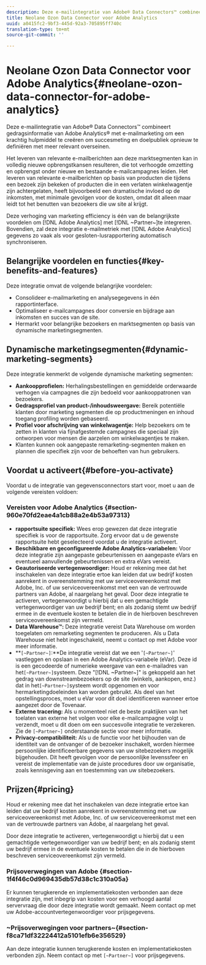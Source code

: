 ```yaml
---
description: Deze e-mailintegratie van Adobe® Data Connectors™ combineert gedragsinformatie van Adobe Analytics® met e-mailmarketing om een krachtig hulpmiddel te creëren om succesmeting en doelpubliek opnieuw te definiëren met meer relevant overseinen.
title: Neolane Ozon Data Connector voor Adobe Analytics
uuid: a0415fc2-9bf3-445d-92a3-705895ff740c
translation-type: tm+mt
source-git-commit: ''

---
```



# Neolane Ozon Data Connector voor Adobe Analytics{#neolane-ozon-data-connector-for-adobe-analytics}

Deze e-mailintegratie van Adobe® Data Connectors™ combineert gedragsinformatie van Adobe Analytics® met e-mailmarketing om een krachtig hulpmiddel te creëren om succesmeting en doelpubliek opnieuw te definiëren met meer relevant overseinen.

Het leveren van relevante e-mailberichten aan deze marktsegmenten kan in volledig nieuwe opbrengstkansen resulteren, die tot verhoogde omzetting en opbrengst onder nieuwe en bestaande e-mailcampagnes leiden. Het leveren van relevante e-mailberichten op basis van producten die tijdens een bezoek zijn bekeken of producten die in een verlaten winkelwagentje zijn achtergelaten, heeft bijvoorbeeld een dramatische invloed op de inkomsten, met minimale gevolgen voor de kosten, omdat dit alleen maar leidt tot het benutten van bezoekers die uw site al krijgt.

Deze verhoging van marketing efficiency is één van de belangrijkste voordelen om [!DNL Adobe Analytics] met [!DNL ~Partner~]te integreren. Bovendien, zal deze integratie e-mailmetriek met [!DNL Adobe Analytics] gegevens zo vaak als voor gesloten-lusrapportering automatisch synchroniseren.

## Belangrijke voordelen en functies{#key-benefits-and-features}

Deze integratie omvat de volgende belangrijke voordelen:

* Consolideer e-mailmarketing en analysegegevens in één rapportinterface.
* Optimaliseer e-mailcampagnes door conversie en bijdrage aan inkomsten en succes van de site.
* Hermarkt voor belangrijke bezoekers en marktsegmenten op basis van dynamische marketingsegmenten.

## Dynamische marketingsegmenten{#dynamic-marketing-segments}

Deze integratie kenmerkt de volgende dynamische marketing segmenten:

* **Aankoopprofielen:** Herhalingsbestellingen en gemiddelde orderwaarde verhogen via campagnes die zijn bedoeld voor aankooppatronen van bezoekers.
* **Gedragsprofiel van product-/inhoudsweergave:** Bereik potentiële klanten door marketing segmenten die op productmeningen en inhoud toegang profiling worden gebaseerd.
* **Profiel voor afschrijving van winkelwagentje:** Help bezoekers om te zetten in klanten via fijnafgestemde campagnes die speciaal zijn ontworpen voor mensen die aarzelen om winkelwagentjes te maken.
* Klanten kunnen ook aangepaste remarketing-segmenten maken en plannen die specifiek zijn voor de behoeften van hun gebruikers.

## Voordat u activeert{#before-you-activate}

Voordat u de integratie van gegevensconnectors start voor, moet u aan de volgende vereisten voldoen:

### Vereisten voor Adobe Analytics {#section-960e70fd2eae4a1cb88a2e4b53a97313}

* **rapportsuite specifiek:** Wees erop gewezen dat deze integratie specifiek is voor de rapportsuite. Zorg ervoor dat u de gewenste rapportsuite hebt geselecteerd voordat u de integratie activeert.
* **Beschikbare en geconfigureerde Adobe Analytics-variabelen:** Voor deze integratie zijn aangepaste gebeurtenissen en aangepaste eVars en eventueel aanvullende gebeurtenissen en extra eVars vereist.
* **Geautoriseerde vertegenwoordiger:** Houd er rekening mee dat het inschakelen van deze integratie ertoe kan leiden dat uw bedrijf kosten aanrekent in overeenstemming met uw serviceovereenkomst met Adobe, Inc. of uw serviceovereenkomst met een van de vertrouwde partners van Adobe, al naargelang het geval. Door deze integratie te activeren, vertegenwoordigt u hierbij dat u een gemachtigde vertegenwoordiger van uw bedrijf bent; en als zodanig stemt uw bedrijf ermee in de eventuele kosten te betalen die in de hierboven beschreven serviceovereenkomst zijn vermeld.
* **Data Warehouse™:** Deze integratie vereist Data Warehouse om worden toegelaten om remarketing segmenten te produceren. Als u Data Warehouse niet hebt ingeschakeld, neemt u contact op met Adobe voor meer informatie.
* **`[~Partner~]`:**De integratie vereist dat we een &#39;`[~Partner~]`&#39; vastleggen en opslaan in een Adobe Analytics-variabele (eVar). Deze id is een gecodeerde of numerieke weergave van een e-mailadres van het`[~Partner~]`systeem. Deze &quot;[!DNL ~Partner~]&quot; is gekoppeld aan het gedrag van downstreambezoekers op de site (winkels, aankopen, enz.) dat in het`[~Partner~]`systeem wordt opgenomen en voor hermarketingdoeleinden kan worden gebruikt. Als deel van het opstellingsproces, moet u eVar voor dit doel identificeren wanneer ertoe aangezet door de Tovenaar.
* **Externe tracering:** Als u momenteel niet de beste praktijken van het toelaten van externe het volgen voor elke e-mailcampagne volgt u verzendt, moet u dit doen om een succesvolle integratie te verzekeren. Zie de `[~Partner~]` onderstaande sectie voor meer informatie.
* **Privacy-compatibiliteit:** Als u de functie voor het bijhouden van de identiteit van de ontvanger of de bezoeker inschakelt, worden hiermee persoonlijke identificeerbare gegevens van uw sitebezoekers mogelijk bijgehouden. Dit heeft gevolgen voor de persoonlijke levenssfeer en vereist de implementatie van de juiste procedures door uw organisatie, zoals kennisgeving aan en toestemming van uw sitebezoekers.

## Prijzen{#pricing}

Houd er rekening mee dat het inschakelen van deze integratie ertoe kan leiden dat uw bedrijf kosten aanrekent in overeenstemming met uw serviceovereenkomst met Adobe, Inc. of uw serviceovereenkomst met een van de vertrouwde partners van Adobe, al naargelang het geval.

Door deze integratie te activeren, vertegenwoordigt u hierbij dat u een gemachtigde vertegenwoordiger van uw bedrijf bent; en als zodanig stemt uw bedrijf ermee in de eventuele kosten te betalen die in de hierboven beschreven serviceovereenkomst zijn vermeld.

### Prijsoverwegingen van Adobe {#section-1f4f46c0d969435db57d38c1c310a05a}

Er kunnen terugkerende en implementatiekosten verbonden aan deze integratie zijn, met inbegrip van kosten voor een verhoogd aantal servervraag die door deze integratie wordt gemaakt. Neem contact op met uw Adobe-accountvertegenwoordiger voor prijsgegevens.

### ~Prijsoverwegingen voor partners~{#section-f8ca71df32224412a5101efb6e356529}

Aan deze integratie kunnen terugkerende kosten en implementatiekosten verbonden zijn. Neem contact op met `[~Partner~]` voor prijsgegevens.
